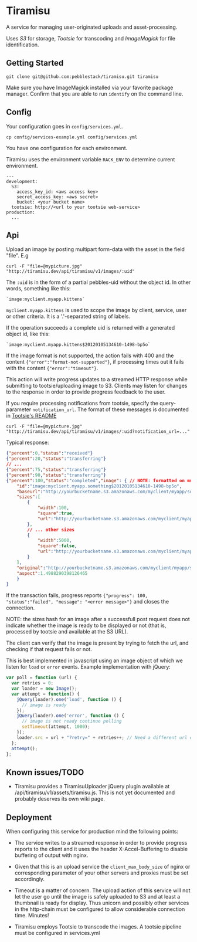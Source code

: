 # Tiramisu

A service for managing user-originated uploads and asset-processing.

Uses _S3_ for storage, _Tootsie_ for transcoding and _ImageMagick_ for file identification.

## Getting Started

    git clone git@github.com:pebblestack/tiramisu.git tiramisu

Make sure you have ImageMagick installed via your favorite package manager. Confirm that you
are able to run `identify` on the command line.

## Config

Your configuration goes in `config/services.yml`.

    cp config/services-example.yml config/services.yml

You have one configuration for each environment.

Tiramisu uses the environment variable `RACK_ENV` to determine current environment.

    ---
    development:
      S3:
        access_key_id: <aws access key>
        secret_access_key: <aws secret>
        bucket: <your bucket name>
      tootsie: http://<url to your tootsie web-service>
    production:
      ...

## Api

Upload an image by posting multipart form-data with the asset in the field "file". E.g

    curl -F "file=@mypicture.jpg" "http://tiramisu.dev/api/tiramisu/v1/images/:uid"

The `:uid` is in the form of a partial pebbles-uid without the object id. In other words, something like this:

    `image:myclient.myapp.kittens`

`myclient.myapp.kittens` is used to scope the image by client, service, user or other criteria. It is a '.'-separated
string of labels.

If the operation succeeds a complete uid is returned with a generated object id, like this:

    `image:myclient.myapp.kittens$20120105134610-1498-bp5o`

If the image format is not supported, the action fails with 400 and the content `{"error":"format-not-supported"}`,
if processing times out it fails with the content `{"error":"timeout"}`.

This action will write progress updates to a streamed HTTP response while submitting to tootsie/uploading image to S3.
Clients may listen for changes to the response in order to provide progress feedback to the user.

If you require processing notifications from tootsie, specify the query-parameter `notification_url`.
The format of these messages is documented in [Tootsie's README](https://github.com/alexstaubo/tootsie#readme)

    curl -F "file=@mypicture.jpg" "http://tiramisu.dev/api/tiramisu/v1/images/:uid?notification_url=..."

Typical response:

```json
{"percent":0,"status":"received"}
{"percent":20,"status":"transferring"}
// ...
{"percent":75,"status":"transferring"}
{"percent":90,"status":"transferring"}
{"percent":100,"status":"completed","image": { // NOTE: formatted on mulitple lines for readability. In reality, this is a one-liner
    "id":"image:myclient.myapp.something$20120105134610-1498-bp5o",
    "baseurl":"http://yourbucketname.s3.amazonaws.com/myclient/myapp/something/20120105134610-1498-bp5o",
    "sizes":[
        {
            "width":100,
            "square":true,
            "url":"http://yourbucketname.s3.amazonaws.com/myclient/myapp/something/20120105134610-1498-bp5o/100.jpg"
        },
        // ... other sizes
        {
            "width":5000,
            "square":false,
            "url":"http://yourbucketname.s3.amazonaws.com/myclient/myapp/something/20120105134610-1498-bp5o/5000.jpg"
        }
    ],
    "original":"http://yourbucketname.s3.amazonaws.com/myclient/myapp/something/20120105134610-1498-bp5o/original.jpeg",
    "aspect":1.4988290398126465
    }
}
```

If the transaction fails, progress reports `{"progress": 100, "status":"failed", "message": "<error message>"}` and closes the connection.

NOTE: the sizes hash for an image after a successfull post request does not indicate whether the image is ready
to be displayed or not (that is, processed by tootsie and available at the S3 URL).

The client can verify that the image is present by trying to fetch the url, and checking if that request fails or not.

This is best implemented in javascript using an image object of which we listen for `load` or `error` events.
Example implementation with jQuery:

```javascript
var poll = function (url) {
  var retries = 0;
  var loader = new Image();
  var attempt = function() {
    jQuery(loader).one('load', function () {
      // image is ready
    });
    jQuery(loader).one('error', function () {
      // image is not ready continue polling
      setTimeout(attempt, 1000);
    });
    loader.src = url + "?retry=" + retries++; // Need a different url every time, cause Opera will cache it even if it fails
  };
  attempt();
};
```

## Known issues/TODO

* Tiramisu provides a TiramisuUploader jQuery plugin available at /api/tiramisu/v1/assets/tiramisu.js.
  This is not yet documented and probably deserves its own wiki page.

## Deployment

When configuring this service for production mind the following points:

* The service writes to a streamed response in order to provide progress reports to the client
  and it uses the header X-Accel-Buffering to disable buffering of output with nginx.

* Given that this is an upload service the `client_max_body_size` of nginx or corresponding
  parameter of your other servers and proxies must be set accordingly.

* Timeout is a matter of concern. The upload action of this service will not let the user
  go until the image is safely uploaded to S3 and at least a thumbnail is ready for
  display. Thus unicorn and possibly other services in the http-chain must be configured
  to allow considerable connection time. Minutes!

* Tiramisu employs Tootsie to transcode the images. A tootsie pipeline must be configured in
  services.yml
